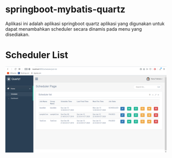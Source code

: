# springboot-mybatis-quartz

Aplikasi ini adalah aplikasi springboot quartz aplikasi yang digunakan untuk dapat menambahkan scheduler secara dinamis pada 
menu yang disediakan.

# Scheduler List
![alt text](https://github.com/nfebrian13/springboot-mybatis-quartz/blob/springboot-mybatis-branch/springboot-mybatis/img/scheduler-joblist.PNG)

